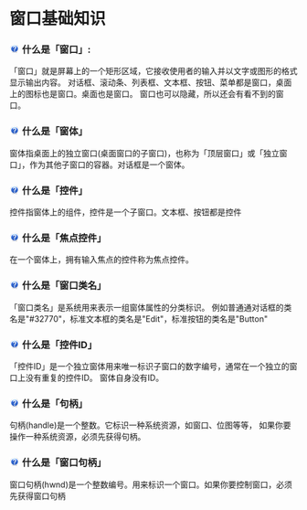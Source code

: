 # 窗口基础知识

### ![](../../../icon/help.gif) 什么是「窗口」:

「窗口」就是屏幕上的一个矩形区域，它接收使用者的输入并以文字或图形的格式显示输出内容。
对话框、滚动条、列表框、文本框、按钮、菜单都是窗口，桌面上的图标也是窗口。桌面也是窗口。
窗口也可以隐藏，所以还会有看不到的窗口。


### ![](../../../icon/help.gif) 什么是「窗体」

窗体指桌面上的独立窗口(桌面窗口的子窗口)，也称为「顶层窗口」或「独立窗口」，作为其他子窗口的容器。对话框是一个窗体。


### ![](../../../icon/help.gif) 什么是「控件」

控件指窗体上的组件，控件是一个子窗口。文本框、按钮都是控件 


### ![](../../../icon/help.gif) 什么是「焦点控件」

在一个窗体上，拥有输入焦点的控件称为焦点控件。


### ![](../../../icon/help.gif) 什么是「窗口类名」

「窗口类名」是系统用来表示一组窗体属性的分类标识。 例如普通通对话框的类名是"#32770"，标准文本框的类名是"Edit"，标准按钮的类名是"Button"


### ![](../../../icon/help.gif) 什么是「控件ID」

「控件ID」是一个独立窗体用来唯一标识子窗口的数字编号，通常在一个独立的窗口上没有重复的控件ID。
窗体自身没有ID。 


### ![](../../../icon/help.gif) 什么是「句柄」

句柄(handle)是一个整数。它标识一种系统资源，如窗口、位图等等，
如果你要操作一种系统资源，必须先获得句柄。 


### ![](../../../icon/help.gif) 什么是「窗口句柄」

窗口句柄(hwnd)是一个整数编号。用来标识一个窗口。如果你要控制窗口，必须先获得窗口句柄
